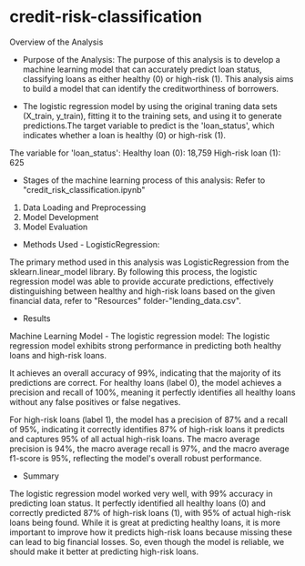 # credit-risk-classification
Overview of the Analysis
- Purpose of the Analysis: The purpose of this analysis is to develop a machine learning model that can accurately predict loan status, classifying loans as either healthy (0) or high-risk (1). This analysis aims to build a model that can identify the creditworthiness of borrowers.

- The logistic regression model by using the original traning data sets (X_train, y_train), fitting it to the training sets, and using it to generate predictions.The target variable to predict is the 'loan_status', which indicates whether a loan is healthy (0) or high-risk (1).

The variable for 'loan_status':
Healthy loan (0): 18,759
High-risk loan (1): 625

- Stages of the machine learning process of this analysis: Refer to "credit_risk_classification.ipynb"
1. Data Loading and Preprocessing
2. Model Development
3. Model Evaluation
   
- Methods Used - LogisticRegression:
  
The primary method used in this analysis was LogisticRegression from the sklearn.linear_model library. By following this process, the logistic regression model was able to provide accurate predictions, effectively distinguishing between healthy and high-risk loans based on the given financial data, refer to "Resources" folder-"lending_data.csv".

- Results
  
Machine Learning Model - The logistic regression model: The logistic regression model exhibits strong performance in predicting both healthy loans and high-risk loans.

It achieves an overall accuracy of 99%, indicating that the majority of its predictions are correct. For healthy loans (label 0), the model achieves a precision and recall of 100%, meaning it perfectly identifies all healthy loans without any false positives or false negatives.

For high-risk loans (label 1), the model has a precision of 87% and a recall of 95%, indicating it correctly identifies 87% of high-risk loans it predicts and captures 95% of all actual high-risk loans.
The macro average precision is 94%, the macro average recall is 97%, and the macro average f1-score is 95%, reflecting the model's overall robust performance.

- Summary

The logistic regression model worked very well, with 99% accuracy in predicting loan status. It perfectly identified all healthy loans (0) and correctly predicted 87% of high-risk loans (1), with 95% of actual high-risk loans being found. While it is great at predicting healthy loans, it is more important to improve how it predicts high-risk loans because missing these can lead to big financial losses. So, even though the model is reliable, we should make it better at predicting high-risk loans.
